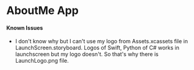 #  AboutMe App

#### Known Issues
- I don't know why but I can't use my logo from Assets.xcassets file in LaunchScreen.storyboard. Logos of Swift, Python of C# works in launchscreen but my logo doesn't. So that's why there is LaunchLogo.png file.

